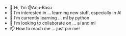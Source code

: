 - 👋 Hi, I’m @Anu-Basu
- 👀 I’m interested in ... learning new stuff, especially in AI 
- 🌱 I’m currently learning ... ml by python
- 💞️ I’m looking to collaborate on ... ai and ml
- 📫 How to reach me ... just pin me!

<!---
Anu-Basu/Anu-Basu is a ✨ special ✨ repository because its `README.md` (this file) appears on your GitHub profile.
You can click the Preview link to take a look at your changes.
--->
